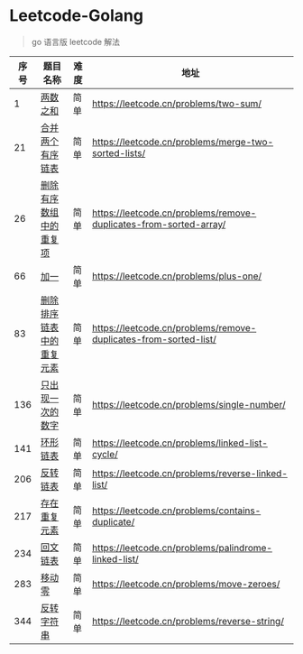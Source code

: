 # Leetcode-Golang
> go 语言版 leetcode 解法

| 序号 | 题目名称 | 难度 | 地址 |
|----|----|----|----|
| 1 | [两数之和](./two-sum/main.go)| 简单 | https://leetcode.cn/problems/two-sum/ |
| 21| [合并两个有序链表](./merge-two-sorted-lists/main.go) | 简单 | https://leetcode.cn/problems/merge-two-sorted-lists/ |
| 26 | [删除有序数组中的重复项](./remove-duplicates-from-sorted-array/main.go) | 简单 | https://leetcode.cn/problems/remove-duplicates-from-sorted-array/ |
| 66 | [加一](./plus-one/main.go) | 简单 | https://leetcode.cn/problems/plus-one/ |
| 83 | [删除排序链表中的重复元素](./remove-duplicates-from-sorted-list/main.go) | 简单 | https://leetcode.cn/problems/remove-duplicates-from-sorted-list/ |
| 136 | [只出现一次的数字](./single-number/main.go) | 简单 | https://leetcode.cn/problems/single-number/ |
| 141 | [环形链表](./linked-list-cycle/main.go) | 简单 | https://leetcode.cn/problems/linked-list-cycle/ |
| 206 | [反转链表](./reverse-linked-list/main.go) | 简单 | https://leetcode.cn/problems/reverse-linked-list/ |
| 217 | [存在重复元素](./contains-duplicate/main.go) | 简单 | https://leetcode.cn/problems/contains-duplicate/ |
| 234 | [回文链表](./palindrome-linked-list/main.go) | 简单 | https://leetcode.cn/problems/palindrome-linked-list/ |
| 283 | [移动零](./move-zeroes/main.go) | 简单 | https://leetcode.cn/problems/move-zeroes/ |
| 344 | [反转字符串](./reverse-string/main.go) | 简单 | https://leetcode.cn/problems/reverse-string/ |



